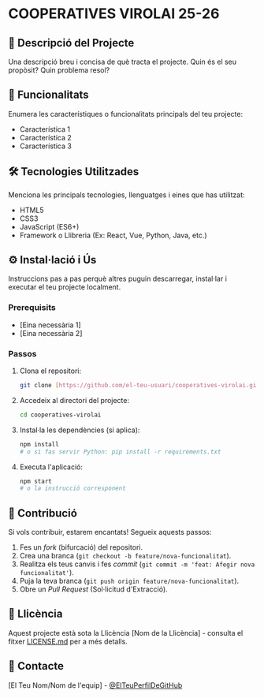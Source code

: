 # COOPERATIVES VIROLAI 25-26

## 🌟 Descripció del Projecte

Una descripció breu i concisa de què tracta el projecte. Quin és el seu propòsit? Quin problema resol?

## 🚀 Funcionalitats

Enumera les característiques o funcionalitats principals del teu projecte:

* Característica 1
* Característica 2
* Característica 3

## 🛠️ Tecnologies Utilitzades

Menciona les principals tecnologies, llenguatges i eines que has utilitzat:

* HTML5
* CSS3
* JavaScript (ES6+)
* Framework o Llibreria (Ex: React, Vue, Python, Java, etc.)

## ⚙️ Instal·lació i Ús

Instruccions pas a pas perquè altres puguin descarregar, instal·lar i executar el teu projecte localment.

### Prerequisits

* [Eina necessària 1]
* [Eina necessària 2]

### Passos

1.  Clona el repositori:
    ```bash
    git clone [https://github.com/el-teu-usuari/cooperatives-virolai.git](https://github.com/el-teu-usuari/cooperatives-virolai.git)
    ```
2.  Accedeix al directori del projecte:
    ```bash
    cd cooperatives-virolai
    ```
3.  Instal·la les dependències (si aplica):
    ```bash
    npm install
    # o si fas servir Python: pip install -r requirements.txt
    ```
4.  Executa l'aplicació:
    ```bash
    npm start
    # o la instrucció corresponent
    ```

## 🤝 Contribució

Si vols contribuir, estarem encantats! Segueix aquests passos:

1.  Fes un *fork* (bifurcació) del repositori.
2.  Crea una branca (`git checkout -b feature/nova-funcionalitat`).
3.  Realitza els teus canvis i fes *commit* (`git commit -m 'feat: Afegir nova funcionalitat'`).
4.  Puja la teva branca (`git push origin feature/nova-funcionalitat`).
5.  Obre un *Pull Request* (Sol·licitud d'Extracció).

## 📄 Llicència

Aquest projecte està sota la Llicència [Nom de la Llicència] - consulta el fitxer [LICENSE.md](LICENSE.md) per a més detalls.

## 📧 Contacte

[El Teu Nom/Nom de l'equip] - [@ElTeuPerfilDeGitHub](https://github.com/ElTeuPerfilDeGitHub)
